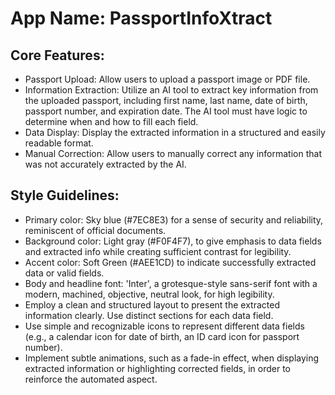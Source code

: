 # **App Name**: PassportInfoXtract

## Core Features:

- Passport Upload: Allow users to upload a passport image or PDF file.
- Information Extraction: Utilize an AI tool to extract key information from the uploaded passport, including first name, last name, date of birth, passport number, and expiration date. The AI tool must have logic to determine when and how to fill each field.
- Data Display: Display the extracted information in a structured and easily readable format.
- Manual Correction: Allow users to manually correct any information that was not accurately extracted by the AI.

## Style Guidelines:

- Primary color: Sky blue (#7EC8E3) for a sense of security and reliability, reminiscent of official documents.
- Background color: Light gray (#F0F4F7), to give emphasis to data fields and extracted info while creating sufficient contrast for legibility.
- Accent color: Soft Green (#AEE1CD) to indicate successfully extracted data or valid fields.
- Body and headline font: 'Inter', a grotesque-style sans-serif font with a modern, machined, objective, neutral look, for high legibility.
- Employ a clean and structured layout to present the extracted information clearly. Use distinct sections for each data field.
- Use simple and recognizable icons to represent different data fields (e.g., a calendar icon for date of birth, an ID card icon for passport number).
- Implement subtle animations, such as a fade-in effect, when displaying extracted information or highlighting corrected fields, in order to reinforce the automated aspect.
